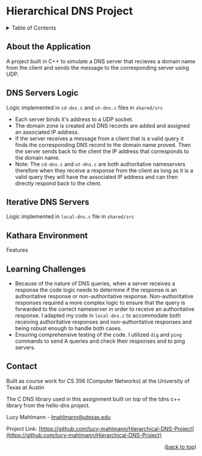 # Hierarchical DNS Project

<!-- TABLE OF CONTENTS -->
<details>
  <summary>Table of Contents</summary>
  <ol>
    <li><a href="#about-the-application">About the Application</a></li>
    <li><a href="#DNS-servers-logic">DNS Servers Logic</a></li>
    <li><a href="#iterative-DNS-servers">Iterative DNS Servers</a></li>
    <li><a href="#kathara-environment">Kathara Environment</a></li>
    <li><a href="#learning-challenges">Learning Challenges</a></li>
    <li><a href="#contact">Contact</a></li>
  </ol>
</details>

<!-- ABOUT THE APPLICATION -->
## About the Application

A project built in C++ to simulate a DNS server that recieves a domain name from the client and sends the message 
to the corresponding server using UDP. 


<!-- DNS SERVERS LOGIC -->
## DNS Servers Logic
Logic implemented in ```cd-dns.c``` and ```ut-dns.c``` files in ```shared/src```
- Each server binds it's address to a UDP socket.
- The domain zone is created and DNS records are added and assigned an associated IP address.
- If the server receives a message from a client that is a valid query it finds the corresponding DNS record to the domain name proved. Then the server sends back to the client the IP address that corresponds to the domain name.
- Note: The ```cd-dns.c``` and ```ut-dns.c``` are both authoritative nameservers therefore when they receive a response from the client as long as it is a valid query they will have the associated IP address and can then directly respond back to the client.


<!-- ITERATIVE DNS SERVERS -->
## Iterative DNS Servers
Logic implemented in ```local-dns.c``` file in ```shared/src```



<!-- KATHARA ENVIRONMENT -->
## Kathara Environment
Features

<!-- LEARNING CHALLENGES -->
## Learning Challenges
- Because of the nature of DNS queries, when a server receives a response the code logic needs to determine if the response is an authoritative response or non-authoritative response. Non-authoritative responses required a more complex logic to ensure that the query is forwarded to the correct nameserver in order to receive an authoritative response. I adapted my code in ```local-dns.c``` to accommodate both receiving authoritative responses and non-authoritative responses and being robust enough to handle both cases.
- Ensuring comprehensive testing of the code. I utilized ```dig``` and ```ping``` commands to send A queries and check their responses and to ping servers.


<!-- CONTACT -->
## Contact
Built as course work for CS 356 (Computer Networks) at the University of Texas at Austin

The C DNS library used in this assignment built on top of the tdns c++ library from the hello-dns project.

Lucy Mahlmann - lmahlmann@utexas.edu

Project Link: [https://github.com/lucy-mahlmann/Hierarchical-DNS-Project](https://github.com/lucy-mahlmann/Hierarchical-DNS-Project)

<p align="right">(<a href="#readme-top">back to top</a>)</p>


